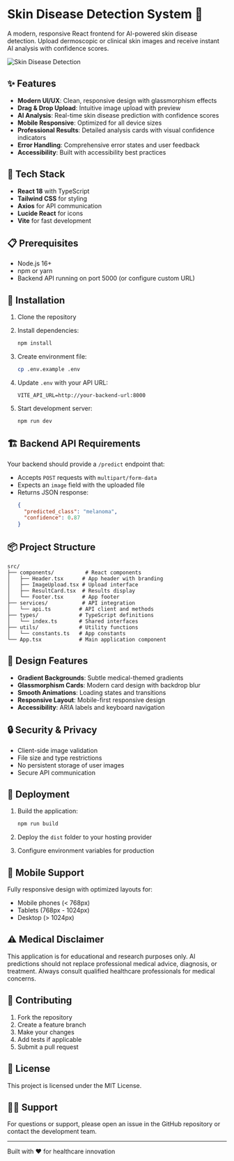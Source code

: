 # Skin Disease Detection System 🔬

A modern, responsive React frontend for AI-powered skin disease detection. Upload dermoscopic or clinical skin images and receive instant AI analysis with confidence scores.

![Skin Disease Detection](https://images.pexels.com/photos/4386431/pexels-photo-4386431.jpeg?auto=compress&cs=tinysrgb&w=800)

## ✨ Features

- **Modern UI/UX**: Clean, responsive design with glassmorphism effects
- **Drag & Drop Upload**: Intuitive image upload with preview
- **AI Analysis**: Real-time skin disease prediction with confidence scores
- **Mobile Responsive**: Optimized for all device sizes
- **Professional Results**: Detailed analysis cards with visual confidence indicators
- **Error Handling**: Comprehensive error states and user feedback
- **Accessibility**: Built with accessibility best practices

## 🚀 Tech Stack

- **React 18** with TypeScript
- **Tailwind CSS** for styling
- **Axios** for API communication
- **Lucide React** for icons
- **Vite** for fast development

## 📋 Prerequisites

- Node.js 16+ 
- npm or yarn
- Backend API running on port 5000 (or configure custom URL)

## 🔧 Installation

1. Clone the repository
2. Install dependencies:
   ```bash
   npm install
   ```

3. Create environment file:
   ```bash
   cp .env.example .env
   ```

4. Update `.env` with your API URL:
   ```env
   VITE_API_URL=http://your-backend-url:8000
   ```

5. Start development server:
   ```bash
   npm run dev
   ```

## 🏗️ Backend API Requirements

Your backend should provide a `/predict` endpoint that:

- Accepts `POST` requests with `multipart/form-data`
- Expects an `image` field with the uploaded file
- Returns JSON response:
  ```json
  {
    "predicted_class": "melanoma",
    "confidence": 0.87
  }
  ```

## 📦 Project Structure

```
src/
├── components/          # React components
│   ├── Header.tsx      # App header with branding
│   ├── ImageUpload.tsx # Upload interface
│   ├── ResultCard.tsx  # Results display
│   └── Footer.tsx      # App footer
├── services/           # API integration
│   └── api.ts         # API client and methods
├── types/             # TypeScript definitions
│   └── index.ts       # Shared interfaces
├── utils/             # Utility functions
│   └── constants.ts   # App constants
└── App.tsx            # Main application component
```

## 🎨 Design Features

- **Gradient Backgrounds**: Subtle medical-themed gradients
- **Glassmorphism Cards**: Modern card design with backdrop blur
- **Smooth Animations**: Loading states and transitions
- **Responsive Layout**: Mobile-first responsive design
- **Accessibility**: ARIA labels and keyboard navigation

## 🔒 Security & Privacy

- Client-side image validation
- File size and type restrictions
- No persistent storage of user images
- Secure API communication

## 🚀 Deployment

1. Build the application:
   ```bash
   npm run build
   ```

2. Deploy the `dist` folder to your hosting provider

3. Configure environment variables for production

## 📱 Mobile Support

Fully responsive design with optimized layouts for:
- Mobile phones (< 768px)
- Tablets (768px - 1024px)  
- Desktop (> 1024px)

## ⚠️ Medical Disclaimer

This application is for educational and research purposes only. AI predictions should not replace professional medical advice, diagnosis, or treatment. Always consult qualified healthcare professionals for medical concerns.

## 🤝 Contributing

1. Fork the repository
2. Create a feature branch
3. Make your changes
4. Add tests if applicable
5. Submit a pull request

## 📄 License

This project is licensed under the MIT License.

## 🙋‍♂️ Support

For questions or support, please open an issue in the GitHub repository or contact the development team.

---

Built with ❤️ for healthcare innovation